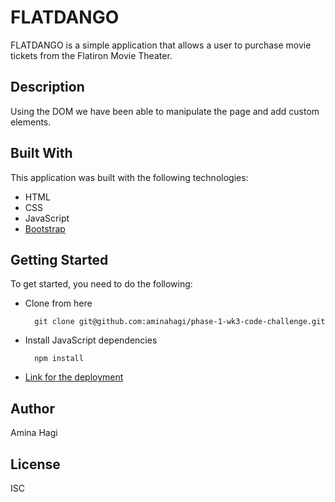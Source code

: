 # FLATDANGO
FLATDANGO is a simple application that allows a user to purchase movie tickets from the Flatiron Movie Theater.

## Description
Using the DOM we have been able to manipulate the page and add custom elements.

## Built With
This application was built with the following technologies:

- HTML
- CSS
- JavaScript
- [Bootstrap](https://getbootstsrap.com)

## Getting Started
To get started, you need to do the following:

- Clone from here
        
        git clone git@github.com:aminahagi/phase-1-wk3-code-challenge.git

- Install JavaScript dependencies 

        npm install

- [Link for the deployment](https://aminahagi.github.io/phase-1-wk3-code-challenge/)


## Author
Amina Hagi

## License
ISC